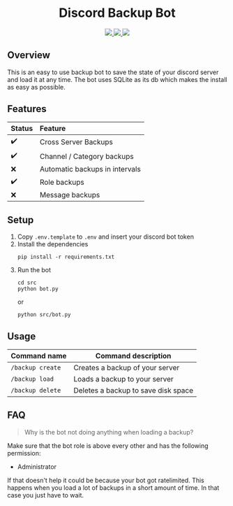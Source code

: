 <h1 align="center" style="margin-top: 20px;">Discord Backup Bot</h1>

<p align="center">
<a href="https://www.python.org/downloads/">
    <img src="https://img.shields.io/badge/python-3.8_|_3.9_|_3.10_|_3.11-3776AB"/>
</a>
<a href="https://opensource.org/license/mit/">
    <img src="https://img.shields.io/badge/license-MIT-yellow"/>
</a>
<a href="https://opensource.org/license/mit/">
    <img src="https://img.shields.io/badge/PRs-welcome-green"/>
</a>
</p>

## Overview
This is an easy to use backup bot to save the state of your discord server and load it at any time.
The bot uses SQLite as its db which makes the install as easy as possible.

## Features
|       Status       |            Feature             |
|--------------------|:-------------------------------|
| :heavy_check_mark: | Cross Server Backups           |
| :heavy_check_mark: | Channel / Category backups     |
|         :x:        | Automatic backups in intervals |
| :heavy_check_mark: | Role backups                   |
|         :x:        | Message backups                |

## Setup
1. Copy `.env.template` to `.env` and insert your discord bot token
1. Install the dependencies
    ```
    pip install -r requirements.txt
    ```
1. Run the bot
    ```
    cd src
    python bot.py
    ```
    or
    ```
    python src/bot.py
    ```

## Usage
|   Command name   |         Command description         |
|------------------|-------------------------------------|
| `/backup create` |   Creates a backup of your server   |
| `/backup load`   |    Loads a backup to your server    |
| `/backup delete` | Deletes a backup to save disk space |

## FAQ
> Why is the bot not doing anything when loading a backup?

Make sure that the bot role is above every other and has the following permission:
* Administrator

If that doesn't help it could be because your bot got ratelimited. This happens when
you load a lot of backups in a short amount of time. In that case you just have to wait.
